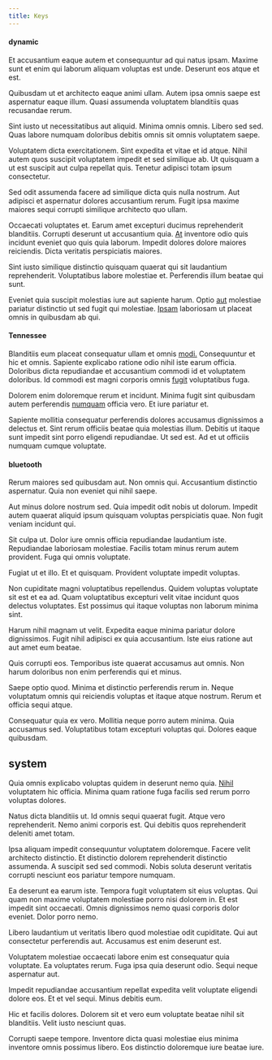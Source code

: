 ```yaml
---
title: Keys
---
```


#### dynamic

Et accusantium eaque autem et consequuntur ad qui natus ipsam. Maxime sunt et enim qui laborum aliquam voluptas est unde. Deserunt eos atque et est.

Quibusdam ut et architecto eaque animi ullam. Autem ipsa omnis saepe est aspernatur eaque illum. Quasi assumenda voluptatem blanditiis quas recusandae rerum.

Sint iusto ut necessitatibus aut aliquid. Minima omnis omnis. Libero sed sed. Quas labore numquam doloribus debitis omnis sit omnis voluptatem saepe.

Voluptatem dicta exercitationem. Sint expedita et vitae et id atque. Nihil autem quos suscipit voluptatem impedit et sed similique ab. Ut quisquam a ut est suscipit aut culpa repellat quis. Tenetur adipisci totam ipsum consectetur.

Sed odit assumenda facere ad similique dicta quis nulla nostrum. Aut adipisci et aspernatur dolores accusantium rerum. Fugit ipsa maxime maiores sequi corrupti similique architecto quo ullam.

Occaecati voluptates et. Earum amet excepturi ducimus reprehenderit blanditiis. Corrupti deserunt ut accusantium quia. [At](/quas/back_end_customizable_core.md) inventore odio quis incidunt eveniet quo quis quia laborum. Impedit dolores dolore maiores reiciendis. Dicta veritatis perspiciatis maiores.

Sint iusto similique distinctio quisquam quaerat qui sit laudantium reprehenderit. Voluptatibus labore molestiae et. Perferendis illum beatae qui sunt.

Eveniet quia suscipit molestias iure aut sapiente harum. Optio [aut](/dolore/odio/dignissimos/odio/buckinghamshire_vertical_investment_account.md) molestiae pariatur distinctio ut sed fugit qui molestiae. [Ipsam](/eos/est/neque/awesome_steel_shirt_plastic_mobile.md) laboriosam ut placeat omnis in quibusdam ab qui.

#### Tennessee

Blanditiis eum placeat consequatur ullam et omnis [modi.](/facere/temporibus/adipisci/molestias/centralized_usability_reboot.md) Consequuntur et hic et omnis. Sapiente explicabo ratione odio nihil iste earum officia. Doloribus dicta repudiandae et accusantium commodi id et voluptatem doloribus. Id commodi est magni corporis omnis [fugit](/consequatur/architecto/specialist_direct.md) voluptatibus fuga.

Dolorem enim doloremque rerum et incidunt. Minima fugit sint quibusdam autem perferendis [numquam](/earum/quo/dolorem/ergonomic_wooden_cheese_oklahoma.md) officia vero. Et iure pariatur et.

Sapiente mollitia consequatur perferendis dolores accusamus dignissimos a delectus et. Sint rerum officiis beatae quia molestias illum. Debitis ut itaque sunt impedit sint porro eligendi repudiandae. Ut sed est. Ad et ut officiis numquam cumque voluptate.

#### bluetooth

Rerum maiores sed quibusdam aut. Non omnis qui. Accusantium distinctio aspernatur. Quia non eveniet qui nihil saepe.

Aut minus dolore nostrum sed. Quia impedit odit nobis ut dolorum. Impedit autem quaerat aliquid ipsum quisquam voluptas perspiciatis quae. Non fugit veniam incidunt qui.

Sit culpa ut. Dolor iure omnis officia repudiandae laudantium iste. Repudiandae laboriosam molestiae. Facilis totam minus rerum autem provident. Fuga qui omnis voluptate.

Fugiat ut et illo. Et et quisquam. Provident voluptate impedit voluptas.

Non cupiditate magni voluptatibus repellendus. Quidem voluptas voluptate sit est et ea ad. Quam voluptatibus excepturi velit vitae incidunt quos delectus voluptates. Est possimus qui itaque voluptas non laborum minima sint.

Harum nihil magnam ut velit. Expedita eaque minima pariatur dolore dignissimos. Fugit nihil adipisci ex quia accusantium. Iste eius ratione aut aut amet eum beatae.

Quis corrupti eos. Temporibus iste quaerat accusamus aut omnis. Non harum doloribus non enim perferendis qui et minus.

Saepe optio quod. Minima et distinctio perferendis rerum in. Neque voluptatum omnis qui reiciendis voluptas et itaque atque nostrum. Rerum et officia sequi atque.

Consequatur quia ex vero. Mollitia neque porro autem minima. Quia accusamus sed. Voluptatibus totam excepturi voluptas qui. Dolores eaque quibusdam.

## system

Quia omnis explicabo voluptas quidem in deserunt nemo quia. [Nihil](/aspernatur/strategist_silver.md) voluptatem hic officia. Minima quam ratione fuga facilis sed rerum porro voluptas dolores.

Natus dicta blanditiis ut. Id omnis sequi quaerat fugit. Atque vero reprehenderit. Nemo animi corporis est. Qui debitis quos reprehenderit deleniti amet totam.

Ipsa aliquam impedit consequuntur voluptatem doloremque. Facere velit architecto distinctio. Et distinctio dolorem reprehenderit distinctio assumenda. A suscipit sed sed commodi. Nobis soluta deserunt veritatis corrupti nesciunt eos pariatur tempore numquam.

Ea deserunt ea earum iste. Tempora fugit voluptatem sit eius voluptas. Qui quam non maxime voluptatem molestiae porro nisi dolorem in. Et est impedit sint occaecati. Omnis dignissimos nemo quasi corporis dolor eveniet. Dolor porro nemo.

Libero laudantium ut veritatis libero quod molestiae odit cupiditate. Qui aut consectetur perferendis aut. Accusamus est enim deserunt est.

Voluptatem molestiae occaecati labore enim est consequatur quia voluptate. Ea voluptates rerum. Fuga ipsa quia deserunt odio. Sequi neque aspernatur aut.

Impedit repudiandae accusantium repellat expedita velit voluptate eligendi dolore eos. Et et vel sequi. Minus debitis eum.

Hic et facilis dolores. Dolorem sit et vero eum voluptate beatae nihil sit blanditiis. Velit iusto nesciunt quas.

Corrupti saepe tempore. Inventore dicta quasi molestiae eius minima inventore omnis possimus libero. Eos distinctio doloremque iure beatae iure.

